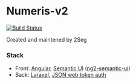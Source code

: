 # Numeris-v2

[![Build Status](https://travis-ci.org/2Seg/numeris-v2.svg?branch=master)](https://travis-ci.org/2Seg/numeris-v2.svg?branch=master)

Created and maintened by 2Seg

### Stack
- Front: [Angular](https://angular.io/docs), [Semantic UI](https://semantic-ui.com/introduction/getting-started.html) ([ng2-semantic-ui](https://edcarroll.github.io/ng2-semantic-ui/#/getting-started))
- Back: [Laravel](https://laravel.com/docs/5.6), [JSON web token auth](https://github.com/tymondesigns/jwt-auth)